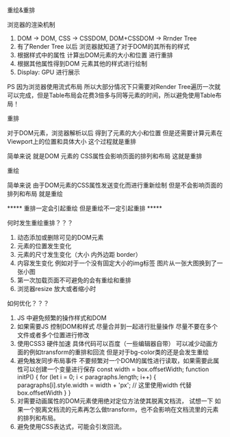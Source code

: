 重绘&重排

浏览器的渲染机制

1. DOM -> DOM, CSS -> CSSDOM,  DOM+CSSDOM -> Rrnder Tree
2. 有了Render Tree 以后 浏览器就知道了对于DOM的其所有的样式
3. 根据样式中的属性 计算出DOM元素的大小和位置 进行重排
4. 根据其他属性得到DOM 元素其他的样式进行绘制
5. Display: GPU 进行展示

PS 因为浏览器使用流式布局 所以大部分情况下只需要对Render Tree遍历一次就可以完成，但是Table布局会花费3倍多与同等元素的时间，所以避免使用Table布局！

重排

对于DOM元素，浏览器解析以后 得到了元素的大小和位置 但是还需要计算元素在Viewport上的位置和具体大小 这个过程就是重排

简单来说 就是DOM 元素的 CSS属性会影响页面的排列和布局 这就是重排

重绘

简单来说 由于DOM元素的CSS属性发送变化而进行重新绘制 但是不会影响页面的排列和布局 就是重绘

***** 重排一定会引起重绘  但是重绘不一定引起重排 *****

何时发生重绘重排？？？

1. 动态添加或删除可见的DOM元素
2. 元素的位置发生变化
3. 元素的尺寸发生变化（大小 内外边距 border）
4. 内容发生变化 例如对于一个没有固定大小的img标签 图片从一张大图换到了一张小图
5. 第一次加载页面不可避免的会有重绘和重排
6. 浏览器resize 放大或者缩小时

如何优化？？？
1. JS 中避免频繁的操作样式和DOM
2. 如果需要JS 控制DOM和样式 尽量合并到一起进行批量操作 尽量不要在多个文件或者多个位置进行修改 
3. 使用CSS3 硬件加速 具体代码可以百度（一些编辑器自带） 可以减少动画方面的例如transform的重排和回流 但是对于bg-color类的还是会发生重绘
4. 避免触发同步布局事件 不要频繁对一个DOM的属性进行读取，如果需要此属性可以创建一个变量进行保存
const width = box.offsetWidth;
function initP() {
    for (let i = 0; i < paragraphs.length; i++) {
        paragraphs[i].style.width = width + 'px';  // 这里使用width 代替  box.offsetWidth
    }
}
5. 对需要动画属性的DOM元素使用绝对定位方法使其脱离文档流， 试想一下 如果一个脱离文档流的元素再怎么做transform，也不会影响在文档流里的元素的排列和布局。
6. 避免使用CSS表达式，可能会引发回流。